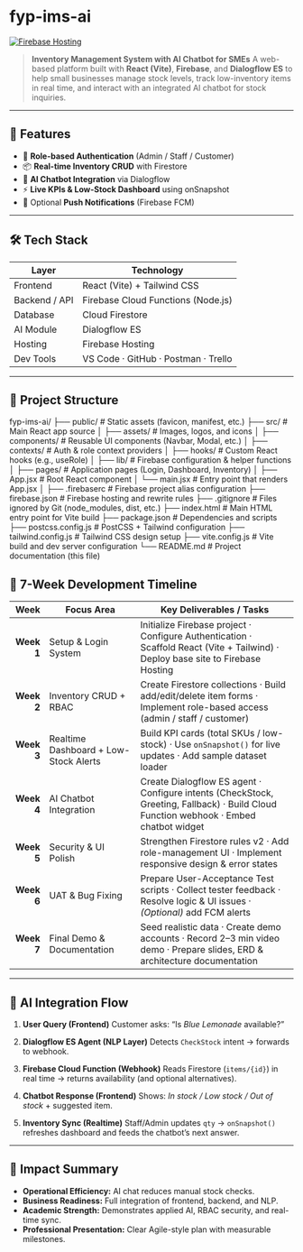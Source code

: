# fyp-ims-ai
[![Firebase Hosting](https://img.shields.io/badge/Live%20Demo-https%3A%2F%2Fims--ai--821f0.web.app-blue?style=flat&logo=firebase&logoColor=white)](https://ims-ai-821f0.web.app)

> **Inventory Management System with AI Chatbot for SMEs**
> A web-based platform built with **React (Vite)**, **Firebase**, and **Dialogflow ES** to help small businesses manage stock levels, track low-inventory items in real time, and interact with an integrated AI chatbot for stock inquiries.

---

## 🚀 Features
- 🔐 **Role-based Authentication** (Admin / Staff / Customer)
- 📦 **Real-time Inventory CRUD** with Firestore
- 🤖 **AI Chatbot Integration** via Dialogflow
- ⚡ **Live KPIs & Low-Stock Dashboard** using onSnapshot
- 💬 Optional **Push Notifications** (Firebase FCM)

---

## 🛠️ Tech Stack
| Layer | Technology |
|-------|-------------|
| Frontend | React (Vite) + Tailwind CSS |
| Backend / API | Firebase Cloud Functions (Node.js) |
| Database | Cloud Firestore |
| AI Module | Dialogflow ES |
| Hosting | Firebase Hosting |
| Dev Tools | VS Code · GitHub · Postman · Trello |

---
## 🧩 Project Structure
fyp-ims-ai/ ├── public/ # Static assets (favicon, manifest, etc.) ├── src/ # Main React app source │ ├── assets/ # Images, logos, and icons │ ├── components/ # Reusable UI components (Navbar, Modal, etc.) │ ├── contexts/ # Auth & role context providers │ ├── hooks/ # Custom React hooks (e.g., useRole) │ ├── lib/ # Firebase configuration & helper functions │ ├── pages/ # Application pages (Login, Dashboard, Inventory) │ ├── App.jsx # Root React component │ └── main.jsx # Entry point that renders App.jsx │ ├── .firebaserc # Firebase project alias configuration ├── firebase.json # Firebase hosting and rewrite rules ├── .gitignore # Files ignored by Git (node_modules, dist, etc.) ├── index.html # Main HTML entry point for Vite build ├── package.json # Dependencies and scripts ├── postcss.config.js # PostCSS + Tailwind configuration ├── tailwind.config.js # Tailwind CSS design setup ├── vite.config.js # Vite build and dev server configuration └── README.md # Project documentation (this file)


## 📅 7-Week Development Timeline

| **Week** | **Focus Area** | **Key Deliverables / Tasks** |
|---------:|-----------------|-------------------------------|
| **Week 1** | Setup & Login System | Initialize Firebase project · Configure Authentication · Scaffold React (Vite + Tailwind) · Deploy base site to Firebase Hosting |
| **Week 2** | Inventory CRUD + RBAC | Create Firestore collections · Build add/edit/delete item forms · Implement role-based access (admin / staff / customer) |
| **Week 3** | Realtime Dashboard + Low-Stock Alerts | Build KPI cards (total SKUs / low-stock) · Use `onSnapshot()` for live updates · Add sample dataset loader |
| **Week 4** | AI Chatbot Integration | Create Dialogflow ES agent · Configure intents (CheckStock, Greeting, Fallback) · Build Cloud Function webhook · Embed chatbot widget |
| **Week 5** | Security & UI Polish | Strengthen Firestore rules v2 · Add role-management UI · Implement responsive design & error states |
| **Week 6** | UAT & Bug Fixing | Prepare User-Acceptance Test scripts · Collect tester feedback · Resolve logic & UI issues · *(Optional)* add FCM alerts |
| **Week 7** | Final Demo & Documentation | Seed realistic data · Create demo accounts · Record 2–3 min video demo · Prepare slides, ERD & architecture documentation |


---

## 🤖 AI Integration Flow

1. **User Query (Frontend)**
   Customer asks: “Is *Blue Lemonade* available?”

2. **Dialogflow ES Agent (NLP Layer)**
   Detects `CheckStock` intent → forwards to webhook.

3. **Firebase Cloud Function (Webhook)**
   Reads Firestore (`items/{id}`) in real time → returns availability (and optional alternatives).

4. **Chatbot Response (Frontend)**
   Shows: *In stock / Low stock / Out of stock* + suggested item.

5. **Inventory Sync (Realtime)**
   Staff/Admin updates `qty` → `onSnapshot()` refreshes dashboard and feeds the chatbot’s next answer.

---

## 🎯 Impact Summary

- **Operational Efficiency:** AI chat reduces manual stock checks.
- **Business Readiness:** Full integration of frontend, backend, and NLP.
- **Academic Strength:** Demonstrates applied AI, RBAC security, and real-time sync.
- **Professional Presentation:** Clear Agile-style plan with measurable milestones.

